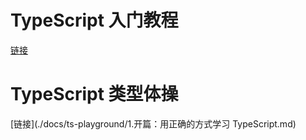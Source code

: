 
# TypeScript 入门教程
[链接](./docs/ts-learn/1.开篇：用正确的方式学习%20TypeScript.md)

# TypeScript 类型体操
[链接](./docs/ts-playground/1.开篇：用正确的方式学习 TypeScript.md)